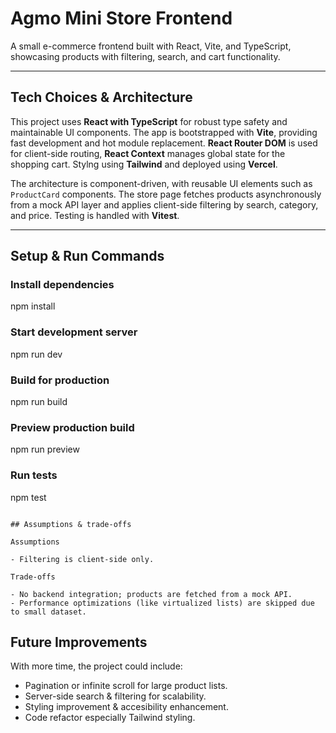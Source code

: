 # Agmo Mini Store Frontend

A small e-commerce frontend built with React, Vite, and TypeScript, showcasing products with filtering, search, and cart functionality.

---

## Tech Choices & Architecture

This project uses **React with TypeScript** for robust type safety and maintainable UI components. The app is bootstrapped with **Vite**, providing fast development and hot module replacement. **React Router DOM** is used for client-side routing, **React Context** manages global state for the shopping cart. Stylng using **Tailwind** and deployed using **Vercel**.

The architecture is component-driven, with reusable UI elements such as `ProductCard` components. The store page fetches products asynchronously from a mock API layer and applies client-side filtering by search, category, and price. Testing is handled with **Vitest**.

---

## Setup & Run Commands

### Install dependencies

npm install

### Start development server

npm run dev

### Build for production

npm run build

### Preview production build

npm run preview

### Run tests

npm test

```

## Assumptions & trade-offs

Assumptions

- Filtering is client-side only.

Trade-offs

- No backend integration; products are fetched from a mock API.
- Performance optimizations (like virtualized lists) are skipped due to small dataset.

```

## Future Improvements

With more time, the project could include:

- Pagination or infinite scroll for large product lists.
- Server-side search & filtering for scalability.
- Styling improvement & accesibility enhancement.
- Code refactor especially Tailwind styling.
